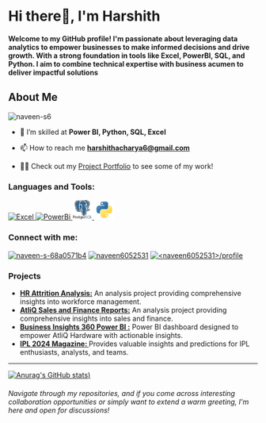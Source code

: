 <h1 style="text-align: left;">Hi there👋, I'm Harshith</h1>

<h4>Welcome to my GitHub profile! I'm passionate about leveraging data analytics to empower businesses to make informed decisions and drive growth. With a strong foundation in tools like Excel, PowerBI, SQL, and Python. I aim to combine technical expertise with business acumen to deliver impactful solutions</h4>

<h2 style="text-align: left;">About Me</h2>

<p align="left"> <img src="https://komarev.com/ghpvc/?username=naveen-s6&label=Profile%20views&color=0e75b6&style=flat" alt="naveen-s6" /> </p>

- 🌱 I’m skilled at **Power BI, Python, SQL, Excel**

- 📫 How to reach me **harshithacharya6@gmail.com**

- 👨‍💻 Check out my [Project Portfolio](https://codebasics.io/portfolio/Harshith-V-C) to see some of my work!

<h3 align="left">Languages and Tools:</h3>
<p align="left"> <a href="https://www.microsoft.com/en-in/microsoft-365/excel" target="_blank" rel="noreferrer"> <img src="https://cdn1.iconfinder.com/data/icons/famous-brand-apps/100/_-04-512.png" alt="Excel" width="40" height="40"/> </a> 
        <a href="https://powerbi.microsoft.com/en-au/" target="_blank" rel="noreferrer"> <img src="https://logos-world.net/wp-content/uploads/2022/02/Microsoft-Power-BI-Symbol.png" alt="PowerBi" width="40" height="40"/> </a>
  </a> <a href="https://www.postgresql.org" target="_blank" rel="noreferrer"> <img src="https://raw.githubusercontent.com/devicons/devicon/master/icons/postgresql/postgresql-original-wordmark.svg" alt="postgresql" width="40" height="40"/> </a>
  </a> <a href="https://www.python.org" target="_blank" rel="noreferrer"> <img src="https://raw.githubusercontent.com/devicons/devicon/master/icons/python/python-original.svg" alt="python" width="40" height="40"/> </a>
  </a> </p>


<h3 align="left">Connect with me:</h3>
<p align="left">
<a href="https://www.linkedin.com/in/harshithvc/" target="blank"><img align="center" src="https://raw.githubusercontent.com/rahuldkjain/github-profile-readme-generator/master/src/images/icons/Social/linked-in-alt.svg" alt="naveen-s-68a0571b4" height="30" width="40" /></a>
<a href="https://leetcode.com/harshithacharya6/" target="blank"><img align="center" src="https://raw.githubusercontent.com/rahuldkjain/github-profile-readme-generator/master/src/images/icons/Social/leet-code.svg" alt="naveen6052531" height="30" width="40" /></a>
<a href="https://auth.geeksforgeeks.org/user/harshithacharya6" target="blank"><img align="center" src="https://raw.githubusercontent.com/rahuldkjain/github-profile-readme-generator/master/src/images/icons/Social/geeks-for-geeks.svg" alt="<naveen6052531>/profile" height="30" width="40" /></a>
</p>

<h3 align="left">Projects</h3>
<ul>
    <li><strong><a href="https://www.linkedin.com/posts/harshithvc_excel-advancedexcel-dataanalysis-activity-7166869329265803265-QMTT?utm_source=share&utm_medium=member_desktop">HR Attrition Analysis:</a></strong> An analysis project providing comprehensive insights into workforce management.</li>
            <li><strong><a href="https://www.linkedin.com/posts/harshithvc_atliq-hardware-sales-and-finance-analysis-activity-7162633917919875073-EZIn?utm_source=share&utm_medium=member_desktop">AtliQ Sales and Finance Reports:</a></strong> An analysis project providing comprehensive insights into sales and finance.</li>
         <li><strong><a href="https://www.linkedin.com/posts/harshithvc_atliq-hardware-sales-and-finance-analysis-activity-7162633917919875073-EZIn?utm_source=share&utm_medium=member_desktop">Business Insights 360 Power BI
:</a></strong>  Power BI dashboard designed to empower AtliQ Hardware with actionable insights.</li>
         <li><strong><a href="https://www.linkedin.com/posts/harshithvc_powerbi-dataanalytics-codebasicsresumeprojectchallenge-activity-7185541682073874432-5Q-y?utm_source=share&utm_medium=member_desktop">IPL 2024 Magazine: </a></strong> Provides valuable insights and predictions for IPL enthusiasts, analysts, and teams.</li>
</ul>


<hr>

[![Anurag's GitHub stats](https://github-readme-stats.vercel.app/api?username=Harshith-VC&show_icons=true))](https://github.com/Harshith-VC/github-readme-stats&show_icons=true)


<h6>Navigate through my repositories, and if you come across interesting collaboration opportunities or simply want to extend a warm greeting, I'm here and open for discussions! </h6>
